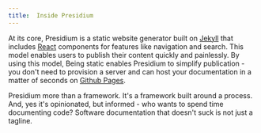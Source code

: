```yaml
---
title:  Inside Presidium
---
```

At its core, Presidium is a static website generator built on [Jekyll](https://jekyllrb.com/) that includes [React](https://facebook.github.io/react/) components for features like navigation and search. This model enables users to publish their content quickly and painlessly. By using this model, Being static enables Presidium to simplify publication - you don't need to provision a server and can host your documentation in a matter of seconds on [Github Pages](https://pages.github.com/).

Presidium more than a framework. It's a framework built around a process. And, yes it's opinionated, but informed - who wants to spend time documenting code? Software documentation that doesn't suck is not just a tagline.